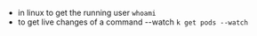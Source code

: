 - in linux to get the running user `whoami`
- to get live changes of a command --watch `k get pods --watch`
